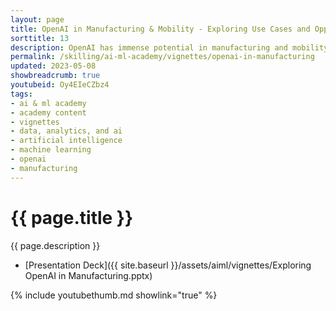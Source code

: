 ```yaml
---
layout: page
title: OpenAI in Manufacturing & Mobility - Exploring Use Cases and Opportunities
sorttitle: 13
description: OpenAI has immense potential in manufacturing and mobility, leveraging machine learning and natural language processing to improve decision-making, automate processes, and reduce costs. OpenAI can identify patterns and trends to help gain valuable insights and stay ahead of the curve, with use cases such as predictive maintenance, quality control, and supply chain optimization. This technology can also improve safety and efficiency of transportation systems and enable the development of autonomous vehicles. This video explores the potential of OpenAI in manufacturing and mobility, highlighting how this technology can drive innovation in the industry. As these industries continue to evolve and adopt new technologies, OpenAI offers a powerful tool for companies looking to stay competitive and meet the demands of the modern marketplace.
permalink: /skilling/ai-ml-academy/vignettes/openai-in-manufacturing
updated: 2023-05-08
showbreadcrumb: true
youtubeid: Oy4EIeCZbz4
tags: 
- ai & ml academy
- academy content
- vignettes
- data, analytics, and ai
- artificial intelligence
- machine learning
- openai
- manufacturing
---
```


# {{ page.title }}

{{ page.description }}

* [Presentation Deck]({{ site.baseurl }}/assets/aiml/vignettes/Exploring OpenAI in Manufacturing.pptx)

{% include youtubethumb.md showlink="true" %}